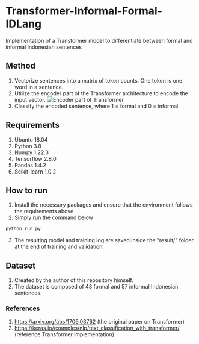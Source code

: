 # Transformer-Informal-Formal-IDLang
Implementation of a Transformer model to differentiate between formal and informal Indonesian sentences

## Method
1. Vectorize sentences into a matrix of token counts. One token is one word in a sentence.
2. Utilize the encoder part of the Transformer architecture to encode the input vector.
![Encoder part of Transformer](https://miro.medium.com/max/1400/1*b_S-hDPoTrro9jVEaQ9QGg.png)
3. Classify the encoded sentence, where 1 = formal and 0 = informal.

## Requirements
1. Ubuntu 18.04
2. Python 3.8
3. Numpy 1.22.3
4. Tensorflow 2.8.0
5. Pandas 1.4.2
6. Scikit-learn 1.0.2

## How to run
1. Install the necessary packages and ensure that the environment follows the requirements above
2. Simply run the command below
```python
python run.py
```
3. The resulting model and training log are saved inside the "result/" folder at the end of training and validation.

## Dataset
1. Created by the author of this repository himself.
2. The dataset is composed of 43 formal and 57 informal Indonesian sentences.

### References
1. https://arxiv.org/abs/1706.03762 (the original paper on Transformer)
2. https://keras.io/examples/nlp/text_classification_with_transformer/ (reference Transformer implementation)



